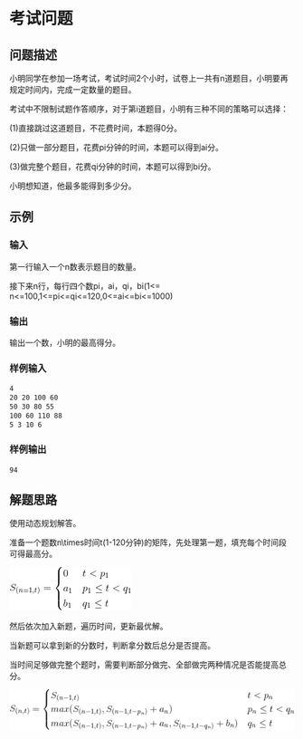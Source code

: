 # 考试问题

## 问题描述

小明同学在参加一场考试，考试时间2个小时，试卷上一共有n道题目，小明要再规定时间内，完成一定数量的题目。

考试中不限制试题作答顺序，对于第i道题目，小明有三种不同的策略可以选择：

(1)直接跳过这道题目，不花费时间，本题得0分。

(2)只做一部分题目，花费pi分钟的时间，本题可以得到ai分。

(3)做完整个题目，花费qi分钟的时间，本题可以得到bi分。

小明想知道，他最多能得到多少分。

## 示例

### 输入

第一行输入一个n数表示题目的数量。

接下来n行，每行四个数pi，ai，qi，bi(1<= n<=100,1<=pi<=qi<=120,0<=ai<=bi<=1000)

### 输出

输出一个数，小明的最高得分。

### 样例输入

```
4
20 20 100 60
50 30 80 55
100 60 110 88
5 3 10 6
```

### 样例输出

```
94
```

## 解题思路

使用动态规划解答。

准备一个题数n\times时间t(1-120分钟)的矩阵，先处理第一题，填充每个时间段可得最高分。

![](S1t.gif)

然后依次加入新题，遍历时间，更新最优解。

当新题可以拿到新的分数时，判断拿分数后总分是否提高。

当时间足够做完整个题时，需要判断部分做完、全部做完两种情况是否能提高总分。

![](Snt.gif)
